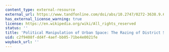 ```yaml
---
content_type: external-resource
external_url: https://www.tandfonline.com/doi/abs/10.2747/0272-3638.9.6.603
has_external_license_warning: true
license: https://en.wikipedia.org/wiki/All_rights_reserved
status: ''
title: 'Political Manipulation of Urban Space: The Razing of District Six, Cape Town'
uid: c2f9408f-dd4f-4aef-bb05-71be4e0021fe
wayback_url: ''
---
```


